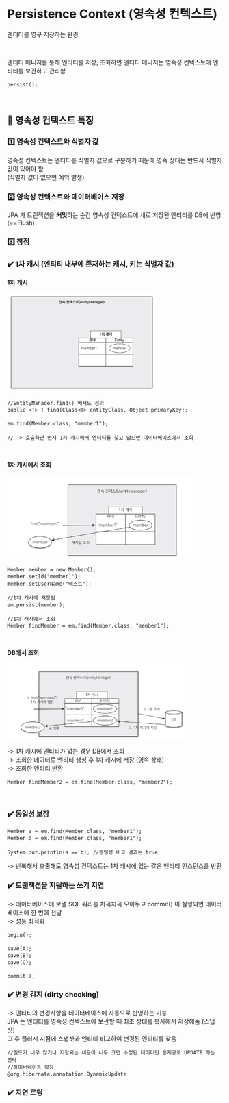 # Persistence Context (영속성 컨텍스트)

엔티티를 영구 저장하는 환경

<br>

엔티티 매니저를 통해 엔티티를 저장, 조회하면 엔티티 매니저는 영속성 컨텍스트에 엔티티를 보관하고 관리함

```
persist();
```

<br>

## 📌 영속성 컨텍스트 특징

### 1️⃣ 영속성 컨텍스트와 식별자 값

영속성 컨텍스트는 엔티티를 식별자 값으로 구분하기 때문에 영속 상태는 반드시 식별자 값이 있어야 함
<br> (식별자 값이 없으면 예외 발생)
<br>

### 2️⃣ 영속성 컨텍스트와 데이터베이스 저장

JPA 가 트랜잭션을 **커밋**하는 순간 영속성 컨텍스트에 새로 저장된 엔티티를 DB에 반영 (==Flush)
<br>

### 3️⃣ 장점

### ✔️ 1차 캐시 (엔티티 내부에 존재하는 캐시, 키는 식별자 값)

**1차 캐시**

![1차 캐시](/docs/images/firstLevelCache.png)

```
//EntityManager.find() 메서드 정의
public <T> T find(Class<T> entityClass, Object primaryKey);

em.find(Member.class, "member1");

// -> 호출하면 먼저 1차 캐시에서 엔티티를 찾고 없으면 데이터베이스에서 조회
```

<br>

**1차 캐시에서 조회**

![1차 캐시에서 조회](/docs/images/selectFromFirstLevelCache.png)

```
Member member = new Member();
member.setId("member1");
member.setUserName("테스트");

//1차 캐시에 저장됨
em.persist(member);

//1차 캐시에서 조회
Member findMember = em.find(Member.class, "member1");
```

<br>

**DB에서 조회**

![DB에서 조회](/docs/images/selectFromDB.png)

-> 1차 캐시에 엔티티가 없는 경우 DB에서 조회
<br> -> 조회한 데이터로 엔티티 생성 후 1차 캐시에 저장 (영속 상태)
<br> -> 조회한 엔티티 반환

```
Member findMember2 = em.find(Member.class, "member2");
```

<br>

### ✔️ 동일성 보장

```
Member a = em.find(Member.class, "member1");
Member b = em.find(Member.class, "member1");

System.out.println(a == b); //동일성 비교 결과는 true
```

-> 반복해서 호출해도 영속성 컨텍스트는 1차 캐시에 있는 같은 엔티티 인스턴스를 반환 


### ✔️ 트랜잭션을 지원하는 쓰기 지연

-> 데이터베이스에 보낼 SQL 쿼리를 차곡차곡 모아두고 commit() 이 실행되면 데이터베이스에 한 번에 전달 
<br> -> 성능 최적화

```
begin(); 

save(A);
save(B);
save(C);

commit();
```


### ✔️ 변경 감지 (dirty checking)

-> 엔티티의 변경사항을 데이터베이스에 자동으로 반영하는 기능
<br> JPA 는 엔티티를 영속성 컨텍스트에 보관할 때 최초 상태를 복사해서 저장해둠 (스냅샷)
<br> 그 후 플러시 시점에 스냅샷과 엔티티 비교하여 변경된 엔티티를 찾음

```
//필드가 너무 많거나 저장되는 내용이 너무 크면 수정된 데이터만 동저긍로 UPDATE 하는 전략
//하이버네이트 확장
@org.hibernate.annotation.DynamicUpdate
```


### ✔️ 지연 로딩



